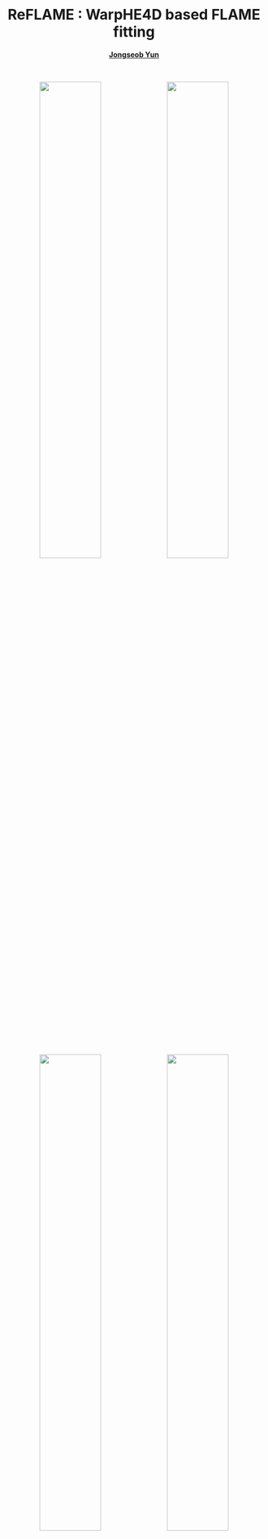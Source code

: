 
<!-- PROJECT LOGO -->
<br />
<h1 align="center">ReFLAME : WarpHE4D based FLAME fitting</h1>

<p align="center">
  <a href="https://jseobyun.github.io/"><strong>Jongseob Yun</strong></a>
</p>
<br />
<p align="center">
    <img src="./assets/facescape.gif" width="49%"/>
    <img src="./assets/faceverse.gif" width="49%"/>
    <img src="./assets/nphm.gif" width="49%"/>
    <img src="./assets/nphm2.gif" width="49%"/>
</p>
<br />


## Acknowledgement

- I sincerely thank [large-steps](https://github.com/rgl-epfl/large-steps-pytorch), whose work was of great help and inspiration. I strongly encourage everyone to read this outstanding paper!
- I also appreciate to [DWpose](https://github.com/IDEA-Research/DWPose). It was the final piece that refined eye and mouth regions.
- The sources of visualizations are [FaceScape](https://facescape.nju.edu.cn/), [FaceVerse](https://github.com/LizhenWangT/FaceVerse), [NPHM](https://github.com/SimonGiebenhain/NPHM) datasets. I truly appreciate to authors. 

## Notification

- This repository provides an effective pipeline for **fitting the FLAME model** to arbitrary textured 3D head meshes (OBJs).
- UVs from **WarpHE4D** are primarily used to improve performance beyond standard cues (e.g. landmarks, masks, depths).
- I didn't use FLAME linear bases during the optimization. Only landmark embeddings.npy is required. 
- I'm happy to see that even non-facial regions are well fitted! Make it as FLAME easily.
- I'm sorry for not providing an example head mesh, as most head meshes are protected under licenses and cannot be publicly shared.

## Installation

- The main structure of this repository stems from [large-steps](https://github.com/rgl-epfl/large-steps-pytorch). Please check it first.

```bash
git clone --recursive https://github.com/jseobyun/WarpHE4D_ReFLAME.git
cd reflame
pip install .
```


- To install `nvdiffrast` and the Botsch-Kobbelt remesher, which are provided as submodules, please run the `setup_dependencies.sh` script.
```bash
sh setup_dependecies.sh
```

- `nvdiffrast` relies on the `cudatoolkit-dev` package to compile modules at runtime.
To install it with Anaconda:
```bash
conda install -c conda-forge cudatoolkit-dev
```

- To install the other dependencies needed to run the experiments, also run:
```bash
pip install -r requirements.txt
```

## Prerequisites
- Download pretrained WarpHE4D checkpoint from here and place it into `./ckpts/warphead/warph3ad_fast.pt`.
- Download DWpose from [HuggingFace](https://huggingface.co/yzd-v/DWPose) and place them into `./ckpts/yzd-v/DWPose/*`.
- Download `landmark_embedding.npy` from [FLAME](https://flame.is.tue.mpg.de) and place it into `./templates/FLAME2023/landmark_embedding.npy`.

## Data preparation
- Even though UV supervision significantly reduces the need for hard initialization steps such as Procrustes alignment or ICP, it still requires a mild initialization.
<p align="center">
  <img src="./assets/data_normalization.png" width="45%"/>
</p>

- As shown in above Figure, 3D head mesh should be within unit cube bounded in [-1, 1].
- Additionally, +y axis is up-direction and +z axis is front facing direction (Red: x axis, Green : y axis, Blue : z axis)
```
$DATA_DIR
  |-???.obj (obj file that contains vt)
  |-???.mtl (mtl file that include texture map name with map_Kd keyword)
  |-???.png/jpg/jpeg (texture map image, under 2K recomended for preventing rendering failure)

```

- Each data should be formatted like above structure.


## Usage
```bash
cd reflame
python3 run_fit.py --data_dir $DATA_DIR --opt_lambda 30 --coarse_steps 1000 --refine_steps 300 --texture_steps 1000 --azim_range 150
# add --vis and --save if you need to visualize or save the results.
# $DATA_dir should contain a single set of textured mesh (obj, mtl, png/jpg/jpeg)
```
- If the result is not good, tune the hyperparameters first. In my experience, keypoint loss is too powerful, so carefully tune it.
- opt_lambda works similar as Laplacian smoothing factor. If it increases, mesh deformation become smooth and stiff. 30 is best!
- After FLAME fitting, 1K (1024, 1024) texture map is optimized together.
<p align="center">
  <img src="./assets/facescape_tex.gif" width="49%"/>
  <img src="./assets/faceverse_tex.gif" width="49%"/>
  <img src="./assets/nphm_tex.gif" width="49%"/>
  <img src="./assets/nphm2_tex.gif" width="49%"/>
</p>

- Since differentiable rendering based texture optimization is very sensitive to view selections, there are some artifacts on the final texture map result.
- If you want to improve this, consider more various views (not implemented in this code) or novel loss functions (I will appreciate if you share with me.). 
  
<p align="center">
  <img src="./assets/facescape_texmap.jpg" width="24%"/>
  <img src="./assets/faceverse_texmap.jpg" width="24%"/>
  <img src="./assets/nphm_texmap.jpg" width="24%"/>
  <img src="./assets/nphm2_texmap.jpg" width="24%"/>
</p>

## Result and Discussion
<br/>
<p align="center">
  <img src="./assets/00.png" width="30%"/>
  <img src="./assets/01.png" width="30%"/>
  <img src="./assets/02.png" width="30%"/>
  <img src="./assets/20.png" width="30%"/>
  <img src="./assets/21.png" width="30%"/>
  <img src="./assets/22.png" width="30%"/>
  <img src="./assets/30.png" width="30%"/>
  <img src="./assets/31.png" width="30%"/>
  <img src="./assets/32.png" width="30%"/>
  <i style="color: gray;">Head scan (light green) and optimized FLAME (orange).</i>
</p>


- I think ReFLAME works well in most cases. It can guide hard region such as hair part as well. 
- One thing that I find unfortunate is that, accurately fitting the ear region remains difficult compared to other parts.
- Still, achieving fitting without losing the ear shape is already a significant improvement.



## License
- This code is provided under a 3-clause BSD license that can be found in the LICENSE file. By using, distributing, or contributing to this project, you agree
to the terms and conditions of this license.

- Additionally, the final lincense is extended version of original license of [large-steps](https://github.com/rgl-epfl/large-steps-pytorch).
- I recommend everyone to double-check both licenses.

## Citation

If you use this code for academic research, please cite our method using the following BibTeX entry:

```bibtex
# warphead will be updated after ICCV 2025

@article{Nicolet2021Large,
    author = "Nicolet, Baptiste and Jacobson, Alec and Jakob, Wenzel",
    title = "Large Steps in Inverse Rendering of Geometry",
    journal = "ACM Transactions on Graphics (Proceedings of SIGGRAPH Asia)",
    volume = "40",
    number = "6",
    year = "2021",
    month = dec,
    doi = "10.1145/3478513.3480501",
    url = "https://rgl.epfl.ch/publications/Nicolet2021Large"
}

@inproceedings{yang2023effective,
  title={Effective whole-body pose estimation with two-stages distillation},
  author={Yang, Zhendong and Zeng, Ailing and Yuan, Chun and Li, Yu},
  booktitle={Proceedings of the IEEE/CVF International Conference on Computer Vision},
  pages={4210--4220},
  year={2023}
}
```
